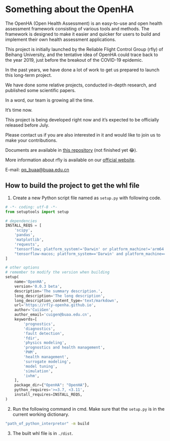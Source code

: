 # Something about the OpenHA

The OpenHA (Open Health Assessment) is an easy-to-use and open health assessment framework consisting of various tools and methods.
The framework is designed to make it easier and quicker for users to build and implement their own health assessment applications.

This project is initially launched by the Reliable Flight Control Group (rfly) of Beihang University, and the tentative idea of OpenHA could trace back to the year 2019, just before the breakout of the COVID-19 epidemic.

In the past years, we have done a lot of work to get us prepared to launch this long-term project.

We have done some relative projects, conducted in-depth research, and published some scientific papers.

In a word, our team is growing all the time.

It’s time now.

This project is being developed right now and it’s expected to be officially released before July.

Please contact us if you are also interested in it and would like to join us to make your contributions.

Documents are available in [this repository](https://rfly-openha.github.io/documents/) (not finished yet 😂).

More information about rfly is available on our [official website](http://rfly.buaa.edu.cn/).

E-mail: qq_buaa@buaa.edu.cn

## How to build the project to get the whl file

1. Create a new Python script file named as `setup.py` with following code.

```python
# -*- coding: utf-8 -*-
from setuptools import setup

# dependencies
INSTALL_REQS = [
    'scipy',
    'pandas',
    'matplotlib',
    'requests',
    "tensorflow; platform_system!='Darwin' or platform_machine!='arm64'",
    "tensorflow-macos; platform_system=='Darwin' and platform_machine=='arm64'",
]

# other options
# remember to modify the version when building
setup(
    name='OpenHA',
    version='0.0.3 beta',
    description='The summary description.',
    long_description='The long description',
    long_description_content_type='text/markdown',
    url='https://rfly-openha.github.io',
    author='CuiiGen',
    author_email='cuigen@buaa.edu.cn',
    keywords=[
        'prognostics',
        'diagnostics',
        'fault detection',
        'fdir',
        'physics modeling',
        'prognostics and health management',
        'PHM',
        'health management',
        'surrogate modeling',
        'model tuning',
        'simulation',
        'ivhm',
    ],
    package_dir={"OpenHA": "OpenHA"},
    python_requires='>=3.7, <3.11',
    install_requires=INSTALL_REQS,
)
```

2. Run the following command in cmd. Make sure that the `setup.py` is in the current working dictionary.

```bash
"path_of_python_interpretor" -m build
```

3. The built whl file is in `./dist`.

<!-- OpenHA目前仍需解决的问题 -->
<!-- 以下内容为注释内容，因此为中文 -->

<!-- 卓翼方面的工作

端午节前工作安排：
1. 线上软件的中英文翻译
2. 账号管理
3. https://github.com/rfly-openha/documents 的介绍文档移植过来

项目后续安排：
1. 域名更换或映射
2. 自定义 API 的导入，线上版则需要考虑用户的改动不会对其他人的界面造成影响
3. 考虑是否需要本地版本，本地版如何导入自定义 API
4. 基于某案例的使用文档撰写，简单案例和复杂案例，以及导入 API 操作等其他文字内容 -->

<!-- 我们这边的工作：

1. OpenHA打包发布到PyPi上
2. 目前从Markdown到HTML为手动转换，可以考虑gitbook或者mkdocs（柯博推荐）等框架
3. 继续完善OpenHA的网站以及函数方面的内容
4. 完善例子种类和数量等 -->
